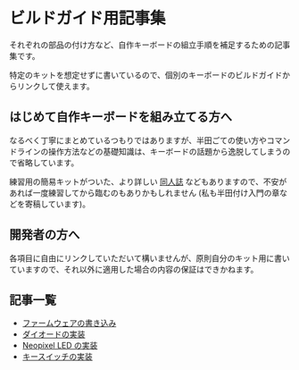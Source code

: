 # ビルドガイド用記事集

それぞれの部品の付け方など、自作キーボードの組立手順を補足するための記事集です。

特定のキットを想定せずに書いているので、個別のキーボードのビルドガイドからリンクして使えます。

## はじめて自作キーボードを組み立てる方へ

なるべく丁寧にまとめているつもりではありますが、半田ごての使い方やコマンドラインの操作方法などの基礎知識は、キーボードの話題から逸脱してしまうので省略しています。

練習用の簡易キットがついた、より詳しい [同人誌](https://riconken.bitbucket.io/hifumi/) などもありますので、不安があれば一度練習してから臨むのもありかもしれません (私も半田付け入門の章などを寄稿しています)。

## 開発者の方へ

各項目に自由にリンクしていただいて構いませんが、原則自分のキット用に書いていますので、それ以外に適用した場合の内容の保証はできかねます。

## 記事一覧

- [ファームウェアの書き込み](firmware.markdown)
- [ダイオードの実装](diode.markdown)
- [Neopixel LED の実装](neopixel.markdown)
- [キースイッチの実装](switch.markdown)
